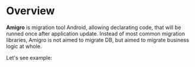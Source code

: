 # Overview

__Amigro__ is migration tool Android, allowing declarating code, that will be runned once after application update.
Instead of most common migration libraries, Amigro is not aimed to migrate DB, but aimed to migrate business logic at whole.

Let's see example:

